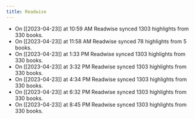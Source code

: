 ```yaml
---
title: Readwise
---
```


- On [[2023-04-23]] at 10:59 AM Readwise synced 1303 highlights from 330 books.
- On [[2023-04-23]] at 11:58 AM Readwise synced 78 highlights from 5 books.
- On [[2023-04-23]] at 1:33 PM Readwise synced 1303 highlights from 330 books.
- On [[2023-04-23]] at 3:32 PM Readwise synced 1303 highlights from 330 books.
- On [[2023-04-23]] at 4:34 PM Readwise synced 1303 highlights from 330 books.
- On [[2023-04-23]] at 6:32 PM Readwise synced 1303 highlights from 330 books.
- On [[2023-04-23]] at 8:45 PM Readwise synced 1303 highlights from 330 books.